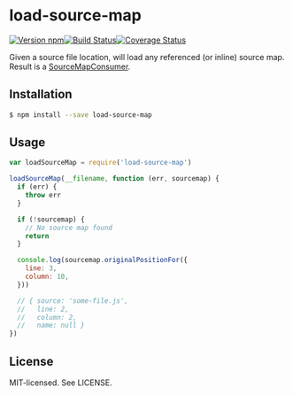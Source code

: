 # load-source-map

[![Version npm](http://img.shields.io/npm/v/load-source-map.svg?style=flat-square)](http://browsenpm.org/package/load-source-map)[![Build Status](http://img.shields.io/travis/rexxars/load-source-map/master.svg?style=flat-square)](https://travis-ci.org/rexxars/load-source-map)[![Coverage Status](https://img.shields.io/coveralls/rexxars/load-source-map/master.svg?style=flat-square)](https://coveralls.io/github/rexxars/load-source-map)

Given a source file location, will load any referenced (or inline) source map.  
Result is a [SourceMapConsumer](https://github.com/mozilla/source-map#sourcemapconsumer).

## Installation

```bash
$ npm install --save load-source-map
```

## Usage

```js
var loadSourceMap = require('load-source-map')

loadSourceMap(__filename, function (err, sourcemap) {
  if (err) {
    throw err
  }

  if (!sourcemap) {
    // No source map found
    return
  }

  console.log(sourcemap.originalPositionFor({
    line: 3,
    column: 10,
  }))

  // { source: 'some-file.js',
  //   line: 2,
  //   column: 2,
  //   name: null }
})
```

## License

MIT-licensed. See LICENSE.
